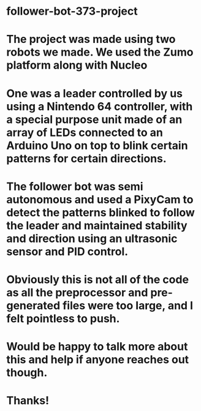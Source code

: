 # follower-bot-373-project

# The project was made using two robots we made. We used the Zumo platform along with Nucleo 
# One was a leader controlled by us using a Nintendo 64 controller, with a special purpose unit made of an array of LEDs connected to an Arduino Uno on top to blink certain patterns for certain directions.
# The follower bot was semi autonomous and used a PixyCam to detect the patterns blinked to follow the leader and maintained stability and direction using an ultrasonic sensor and PID control.
# Obviously this is not all of the code as all the preprocessor and pre-generated files were too large, and I felt pointless to push.
# Would be happy to talk more about this and help if anyone reaches out though.

# Thanks!
